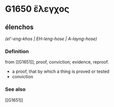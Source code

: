 # G1650 ἔλεγχος

## élenchos

_(el'-eng-khos | EH-leng-hose | A-layng-hose)_

### Definition

from [[G1651]]; proof, conviction; evidence, reproof.

- a proof, that by which a thing is proved or tested
- conviction

### See also

[[G1651]]

